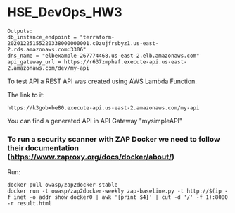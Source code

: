 # HSE_DevOps_HW3

```
Outputs: 
db_instance_endpoint = "terraform-20201225155220338000000001.c0zujfrsbyz1.us-east-2.rds.amazonaws.com:3306"
dns_name = "elbexample-267774468.us-east-2.elb.amazonaws.com"
api_gateway_url = https://r637zmphaf.execute-api.us-east-2.amazonaws.com/dev/my-api
```
To test API a REST API was created using AWS Lambda Function.

The link to it:
```
https://k3gobxbe80.execute-api.us-east-2.amazonaws.com/my-api
```
You can find a generated API in API Gateway "mysimpleAPI"

### To run a security scanner with ZAP Docker we need to follow their documentation (https://www.zaproxy.org/docs/docker/about/)

Run: 
```
docker pull owasp/zap2docker-stable
docker run -t owasp/zap2docker-weekly zap-baseline.py -t http://$(ip -f inet -o addr show docker0 | awk '{print $4}' | cut -d '/' -f 1):8080 -r result.html

```

